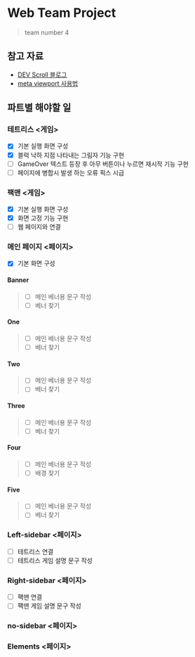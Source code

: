 # Web Team Project
> team number 4
  
## 참고 자료
* [DEV Scroll 블로그](https://inpa.tistory.com/)
* [meta viewport 사용법](https://aboooks.tistory.com/352)

## 파트별 해야할 일
### 테트리스 <게임>
- [X] 기본 실행 화면 구성
- [X] 블럭 낙하 지점 나타내는 그림자 기능 구현
- [ ] GameOver 텍스트 등장 후 아무 버튼이나 누르면 재시작 기능 구현
- [ ] 페이지에 병합시 발생 하는 오류 픽스 시급

### 팩맨 <게임>
- [X] 기본 실행 화면 구성
- [X] 화면 고정 기능 구현
- [ ] 웹 페이지와 연결

### 메인 페이지 <페이지>
- [X] 기본 화면 구성
#### Banner
> - [ ] 메인 베너용 문구 작성
> - [ ] 베너 찾기
#### One
> - [ ] 메인 베너용 문구 작성
> - [ ] 베너 찾기
#### Two
> - [ ] 메인 베너용 문구 작성
> - [ ] 베너 찾기
#### Three
> - [ ] 메인 베너용 문구 작성
> - [ ] 베너 찾기
#### Four
> - [ ] 메인 베너용 문구 작성
> - [ ] 배경 찾기
#### Five
> - [ ] 메인 베너용 문구 작성
> - [ ] 베너 찾기

### Left-sidebar <페이지>
- [ ] 테트리스 연결
- [ ] 테트리스 게임 설명 문구 작성

### Right-sidebar <페이지>
- [ ] 팩맨 연결
- [ ] 팩맨 게임 설명 문구 작성

### no-sidebar <페이지>


### Elements <페이지>